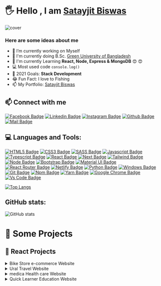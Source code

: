 # 🖐 Hello , I am [Satayjit Biswas](https://coderchef.net/templatemonster/coderchef/)


![cover](https://i.ibb.co/2hd2mhL/Happy-Holidays.png)
### Here are some ideas about me

- 🔭 I’m currently working on Myself
- 🏫 I'm currently doing B.Sc. [Green University of Bangladesh](https://green.edu.bd/)
- 🌱 I'm currently Learning **React, Node, Express & MongoDB** :heart_eyes: 😍
- 💻 Most used code `console.log()`
- 🎯 2021 Goals: **Stack Development**
- 😂 Fun Fact: I love to Fishing
- 📫 My Portfolio: [Satayjit Biswas](https://illustrious-licorice-26fa75.netlify.app/)




## 📫 Connect with me



[![Facebook Badge](https://img.shields.io/badge/Facebook-1877F2?style=for-the-badge&logo=facebook&logoColor=white)](https://www.facebook.com/satayjit.biswas.1/)
[![Linkedin Badge](https://img.shields.io/badge/LinkedIn-0077B5?style=for-the-badge&logo=linkedin&logoColor=white)](https://www.linkedin.com/in/satayjit-biswas-240407185/)
[![Instagram Badge](https://img.shields.io/badge/Instagram-E4405F?style=for-the-badge&logo=instagram&logoColor=white)](https://www.instagram.com/satayjitbiswastitu/)
[![Github Badge](https://img.shields.io/badge/GitHub-100000?style=for-the-badge&logo=github&logoColor=white)](https://github.com/Satayjit-Biswas)
[![Mail Badge](https://img.shields.io/badge/Gmail-D14836?style=for-the-badge&logo=gmail&logoColor=white)](mailto:satayjitbiswas1@gmail.com)


## 💻 Languages and Tools:
[![HTML5 Badge](https://img.shields.io/badge/HTML5-E34F26?style=for-the-badge&logo=html5&logoColor=white)](#)
[![CSS3 Badge](https://img.shields.io/badge/CSS3-1572B6?style=for-the-badge&logo=css3&logoColor=white)](#)
[![SASS Badge](https://img.shields.io/badge/Sass-CC6699?style=for-the-badge&logo=sass&logoColor=white)](#)
[![Javascript Badge](https://img.shields.io/badge/JavaScript-F7DF1E?style=for-the-badge&logo=javascript&logoColor=black)](#)
[![Typescript Badge](https://img.shields.io/badge/typeScript-0078D6?style=for-the-badge&logo=typeScript&logoColor=white)](#)
[![React Badge](https://img.shields.io/badge/React-20232A?style=for-the-badge&logo=react&logoColor=61DAFB)](#)
[![Next Badge](https://img.shields.io/badge/NextJS-000?style=for-the-badge&logo=nextjs&logoColor=61DAFB)](#)
[![Tailwind Badge](https://img.shields.io/badge/Tailwind_CSS-38B2AC?style=for-the-badge&logo=tailwind-css&logoColor=white)](#)
[![Node Badge](https://img.shields.io/badge/Node.js-43853D?style=for-the-badge&logo=node.js&logoColor=white)](#)
[![Bootstrap Badge](https://img.shields.io/badge/Bootstrap-563D7C?style=for-the-badge&logo=bootstrap&logoColor=white)](#)
[![Material UI Badge](https://img.shields.io/badge/Material--UI-0081CB?style=for-the-badge&logo=material-ui&logoColor=white)](#)
[![React Router Badge](https://img.shields.io/badge/React_Router-CA4245?style=for-the-badge&logo=react-router&logoColor=white)](#)
[![Netlify Badge](https://img.shields.io/badge/Netlify-00C7B7?style=for-the-badge&logo=netlify&logoColor=white)](#)
[![Python Badge](https://img.shields.io/badge/Python-14354C?style=for-the-badge&logo=python&logoColor=white)](#)
[![Windows Badge](https://img.shields.io/badge/Windows-0078D6?style=for-the-badge&logo=windows&logoColor=white)](#)
[![Git Badge](https://img.shields.io/badge/git-f34f29?style=for-the-badge&logo=git&logoColor=white)](#)
[![Npm Badge](https://img.shields.io/badge/npm-d7141a?style=for-the-badge&logo=npm&logoColor=white)](#)
[![Yarn Badge](https://img.shields.io/badge/yarn-0078D6?style=for-the-badge&logo=yarn&logoColor=white)](#)
[![Google Chrome Badge](https://img.shields.io/badge/google_chrome-556532?style=for-the-badge&logo=googlechrome&logoColor=white)](#)
[![Vs Code Badge](https://img.shields.io/badge/Visual_Studio_Code-0078D6?style=for-the-badge&logo=visualstudiocode&logoColor=white)](#)

[![Top Langs](https://github-readme-stats.vercel.app/api/top-langs/?username=Satayjit-Biswas&layout=compact)](https://github.com/Satayjit-Biswas/github-readme-stats)

## GitHub stats:

![GitHub stats](https://github-readme-stats.vercel.app/api?username=Satayjit-Biswas&show_icons=true&theme=merko)


# 🚀 Some Projects

## 📢 React Projects
<details>
<summary>Bike Store e-commerce Website</summary>

1. Live Demo: https://bike-store-a5d20.web.app/
2. Github Code: https://github.com/Satayjit-Biswas/Bike-Store.git
3. Technology : React JS, Bootstrap CSS , firebase , mongodb , node
![ss](https://i.ibb.co/0MzgqsZ/screencapture-bike-store-a5d20-web-app-2021-11-17-01-05-46.png)
</details>


<details>
<summary>Ural Travel Website</summary>

1. Live Demo: https://ural-64499.web.app/
2. Github Code: https://github.com/Satayjit-Biswas/ural
3. Technology : React JS, Bootstrap CSS , firebase , mongodb , node
![ss](https://i.ibb.co/ftDFcn4/screencapture-ural-64499-web-app-2021-11-17-01-03-31-1.png)
</details>


<details>
<summary>medica Health care Website</summary>

1. Live Demo: https://medica-390f6.web.app/
2. Github Code: https://github.com/Satayjit-Biswas/medica.git
3. Technology : React JS, Bootstrap CSS
![ss](https://i.ibb.co/Fgh9NN6/screencapture-medica-390f6-web-app-2021-11-17-00-56-42.png)
</details>

<details>
<summary>Quick Learner Education Website</summary>

1. Live Demo: https://thirsty-saha-83cc35.netlify.app/
2. Github Code: https://github.com/Satayjit-Biswas/quick-lerner.git
3. Technology : React JS, Bootstrap CSS
![ss](https://i.ibb.co/jgsbxhY/screencapture-thirsty-saha-83cc35-netlify-app-2021-11-17-00-21-10.png)
</details>
